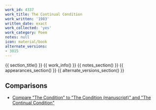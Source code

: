 ```yaml
---
work_id: 4337
work_title: The Continual Condition
work_written: '1983'
written_date: exact
work_collected: 'yes'
work_category: Poem
notes: null
icon: material/book
alternate_versions:
- 3015
---
```


{{ section_title() }}
{{ work_info() }}
{{ notes_section() }}
{{ appearances_section() }}
{{ alternate_versions_section() }}
## Comparisons
- [Compare "The Condition" to "The Condition (manuscript)" and "The Continual Condition"](https://bukowski.net/comparisons/the_condition.php)